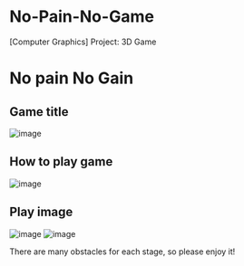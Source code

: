 # No-Pain-No-Game
[Computer Graphics] Project: 3D Game
# No pain No Gain

## Game title
![image](https://user-images.githubusercontent.com/38035440/143734938-eee4086f-da97-465f-a7db-9bc75edc652c.png)
## How to play game
![image](https://user-images.githubusercontent.com/38035440/143734948-537298fb-663e-46e4-b133-46fe1282edb5.png)
## Play image
![image](https://user-images.githubusercontent.com/38035440/143734958-5fe7aff6-a8c5-40ec-8d95-eecf825f6ec9.png)
![image](https://user-images.githubusercontent.com/38035440/143734962-d5d11fb3-6d3f-405c-90ad-9aad8bb22f0d.png)

There are many obstacles for each stage, so please enjoy it!
